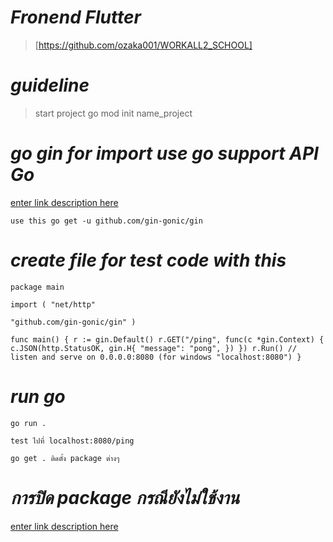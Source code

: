 
# *Fronend Flutter*

> [https://github.com/ozaka001/WORKALL2_SCHOOL]

# *guideline*

> start project 
> go mod init name_project

# *go gin for import use go support API Go*
[enter link description here](https://github.com/gin-gonic/gin)

    use this go get -u github.com/gin-gonic/gin

# *create file for test code with this*

    package main
    
    import ( "net/http"
    
    "github.com/gin-gonic/gin" )
    
    func main() { r := gin.Default() r.GET("/ping", func(c *gin.Context) { c.JSON(http.StatusOK, gin.H{ "message": "pong", }) }) r.Run() // listen and serve on 0.0.0.0:8080 (for windows "localhost:8080") }

# *run go*

    go run .

    test ไปที่ localhost:8080/ping

    go get . ติดตั้ง package ต่างๆ

# *การปิด package กรณียังไม่ใช้งาน*
[enter link description here](_ "golang.org/x/crypto/bcrypt")

  
